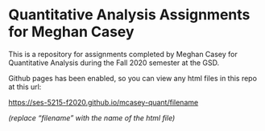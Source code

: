 # Quantitative Analysis Assignments for Meghan Casey

This is a repository for assignments completed by Meghan Casey for Quantitative Analysis during the Fall 2020 semester at the GSD.

Github pages has been enabled, so you can view any html files in this repo at this url:

https://ses-5215-f2020.github.io/mcasey-quant/filename

*(replace “filename” with the name of the html file)*

